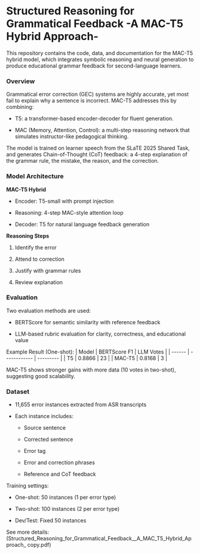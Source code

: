 # Structured Reasoning for Grammatical Feedback -A MAC-T5 Hybrid Approach-

This repository contains the code, data, and documentation for the MAC-T5 hybrid model, which integrates symbolic reasoning and neural generation to produce educational grammar feedback for second-language learners.

### Overview

Grammatical error correction (GEC) systems are highly accurate, yet most fail to explain why a sentence is incorrect. MAC-T5 addresses this by combining:

* T5: a transformer-based encoder-decoder for fluent generation.

* MAC (Memory, Attention, Control): a multi-step reasoning network that simulates instructor-like pedagogical thinking.

The model is trained on learner speech from the SLaTE 2025 Shared Task, and generates Chain-of-Thought (CoT) feedback: a 4-step explanation of the grammar rule, the mistake, the reason, and the correction.

### Model Architecture

**MAC-T5 Hybrid**

* Encoder: T5-small with prompt injection

* Reasoning: 4-step MAC-style attention loop

* Decoder: T5 for natural language feedback generation

**Reasoning Steps**

1. Identify the error

2. Attend to correction

3. Justify with grammar rules

4. Review explanation

### Evaluation

Two evaluation methods are used:

* BERTScore for semantic similarity with reference feedback

* LLM-based rubric evaluation for clarity, correctness, and educational value

Example Result (One-shot):
| Model  | BERTScore F1 | LLM Votes |
| ------ | ------------ | --------- |
| T5     | 0.8866       | 23        |
| MAC-T5 | 0.8168       | 3         |

MAC-T5 shows stronger gains with more data (10 votes in two-shot), suggesting good scalability.

### Dataset

* 11,655 error instances extracted from ASR transcripts

* Each instance includes:

    * Source sentence
  
    * Corrected sentence
  
    * Error tag
  
    * Error and correction phrases
  
    * Reference and CoT feedback

Training settings:

* One-shot: 50 instances (1 per error type)

* Two-shot: 100 instances (2 per error type)

* Dev/Test: Fixed 50 instances


See more details: (Structured_Reasoning_for_Grammatical_Feedback__A_MAC_T5_Hybrid_Approach_ copy.pdf)
